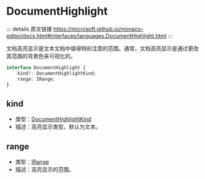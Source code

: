 # DocumentHighlight

<backTop />
        
::: details 原文链接
https://microsoft.github.io/monaco-editor/docs.html#interfaces/languages.DocumentHighlight.html
:::

文档高亮显示是文本文档中值得特别注意的范围。通常，文档高亮显示是通过更改其范围的背景色来可视化的。

```ts
interface DocumentHighlight {
    kind?: DocumentHighlightKind;
    range: IRange;
}
```
## kind
- 类型：[DocumentHighlightKind](/api/languages/DocumentHighlightKind.md)
- 描述：高亮显示类型，默认为文本。
## range
- 类型：[IRange](/api/IRange.md)
- 描述：高亮显示的范围。